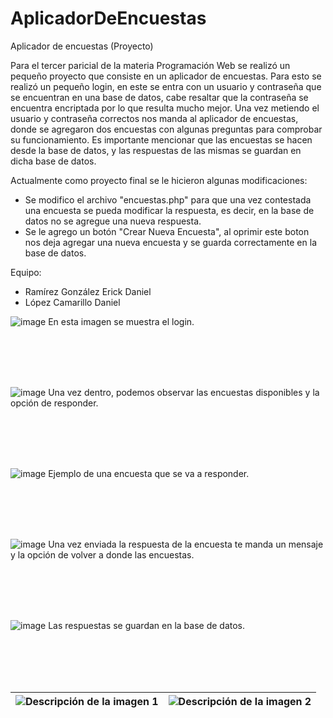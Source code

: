 # AplicadorDeEncuestas
Aplicador de encuestas (Proyecto)

Para el tercer paricial de la materia Programación Web se realizó un pequeño proyecto que consiste en un aplicador de encuestas. Para esto se realizó un pequeño login, en este se entra con un usuario y contraseña que se encuentran en una base de datos, cabe resaltar que la contraseña se encuentra encriptada por lo que resulta mucho mejor. Una vez metiendo el usuario y contraseña correctos nos manda al aplicador de encuestas, donde se agregaron dos encuestas con algunas preguntas para comprobar su funcionamiento. Es importante mencionar que las encuestas se hacen desde la base de datos, y las respuestas de las mismas se guardan en dicha base de datos.

Actualmente como proyecto final se le hicieron algunas modificaciones:
- Se modifico el archivo "encuestas.php" para que una vez contestada una encuesta se pueda modificar la respuesta, es decir, en la base de datos no se agregue una nueva respuesta.
- Se le agrego un botón "Crear Nueva Encuesta", al oprimir este boton nos deja agregar una nueva encuesta y se guarda correctamente en la base de datos.

Equipo:
- Ramírez González Erick Daniel
- López Camarillo Daniel

  

![image](https://github.com/user-attachments/assets/6215e01d-efcf-44b3-bdba-d2e7b484690c)
En esta imagen se muestra el login. 

<br> </br>
<br> </br>


![image](https://github.com/user-attachments/assets/15682062-659d-4224-9963-2743cf5da2d6)
Una vez dentro, podemos observar las encuestas disponibles y la opción de responder.

<br> </br>
<br> </br>

![image](https://github.com/user-attachments/assets/2973ae67-8636-41ce-ac37-4386d58509df)
Ejemplo de una encuesta que se va a responder.

<br> </br>
<br> </br>


![image](https://github.com/user-attachments/assets/0373ac69-f14f-422f-8028-d4fd01dd2878)
Una vez enviada la respuesta de la encuesta te manda un mensaje y la opción de volver a donde las encuestas.


<br> </br>
<br> </br>

![image](https://github.com/user-attachments/assets/1a9ae57e-82b5-4739-979a-1ebbdb632cb1)
Las respuestas se guardan en la base de datos.

<br> </br>
<br> </br>

| ![Descripción de la imagen 1](https://github.com/user-attachments/assets/ef89c0d7-d2e7-44c6-98d6-bf78e4bbb8ee) | ![Descripción de la imagen 2](https://github.com/user-attachments/assets/7af11284-4892-4602-ae2f-316fdad66b50) |
|----------------------------------------------------------------------------------------------------------------|----------------------------------------------------------------------------------------------------------------|











